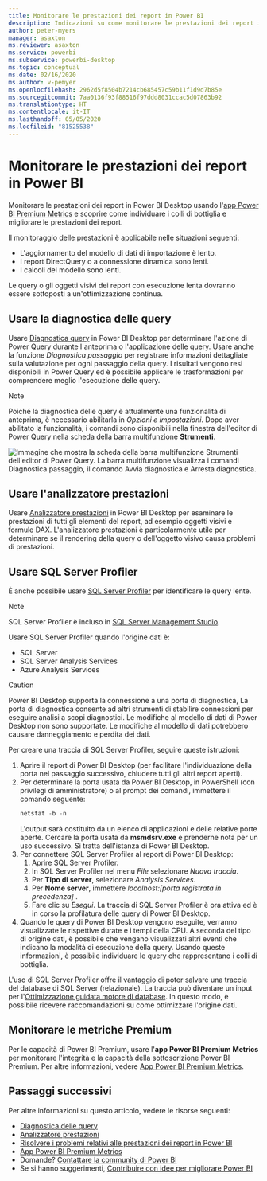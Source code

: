 ```yaml
---
title: Monitorare le prestazioni dei report in Power BI
description: Indicazioni su come monitorare le prestazioni dei report in Power BI.
author: peter-myers
manager: asaxton
ms.reviewer: asaxton
ms.service: powerbi
ms.subservice: powerbi-desktop
ms.topic: conceptual
ms.date: 02/16/2020
ms.author: v-pemyer
ms.openlocfilehash: 2962d5f8504b7214cb685457c59b11f1d9d7b85e
ms.sourcegitcommit: 7aa0136f93f88516f97ddd8031ccac5d07863b92
ms.translationtype: HT
ms.contentlocale: it-IT
ms.lasthandoff: 05/05/2020
ms.locfileid: "81525538"
---
```

# <a name="monitor-report-performance-in-power-bi"></a>Monitorare le prestazioni dei report in Power BI

Monitorare le prestazioni dei report in Power BI Desktop usando l'[app Power BI Premium Metrics](../service-premium-metrics-app.md) e scoprire come individuare i colli di bottiglia e migliorare le prestazioni dei report.

Il monitoraggio delle prestazioni è applicabile nelle situazioni seguenti:

- L'aggiornamento del modello di dati di importazione è lento.
- I report DirectQuery o a connessione dinamica sono lenti.
- I calcoli del modello sono lenti.

Le query o gli oggetti visivi dei report con esecuzione lenta dovranno essere sottoposti a un'ottimizzazione continua.

## <a name="use-query-diagnostics"></a>Usare la diagnostica delle query

Usare [Diagnostica query](/power-query/QueryDiagnostics) in Power BI Desktop per determinare l'azione di Power Query durante l'anteprima o l'applicazione delle query. Usare anche la funzione _Diagnostica passaggio_ per registrare informazioni dettagliate sulla valutazione per ogni passaggio della query. I risultati vengono resi disponibili in Power Query ed è possibile applicare le trasformazioni per comprendere meglio l'esecuzione delle query.

> [!NOTE]
> Poiché la diagnostica delle query è attualmente una funzionalità di anteprima, è necessario abilitarla in _Opzioni e impostazioni_. Dopo aver abilitato la funzionalità, i comandi sono disponibili nella finestra dell'editor di Power Query nella scheda della barra multifunzione **Strumenti**.

![Immagine che mostra la scheda della barra multifunzione Strumenti dell'editor di Power Query. La barra multifunzione visualizza i comandi Diagnostica passaggio, il comando Avvia diagnostica e Arresta diagnostica.](media/monitor-report-performance/power-query-diagnotics.png)

## <a name="use-performance-analyzer"></a>Usare l'analizzatore prestazioni

Usare [Analizzatore prestazioni](../desktop-performance-analyzer.md) in Power BI Desktop per esaminare le prestazioni di tutti gli elementi del report, ad esempio oggetti visivi e formule DAX. L'analizzatore prestazioni è particolarmente utile per determinare se il rendering della query o dell'oggetto visivo causa problemi di prestazioni.

## <a name="use-sql-server-profiler"></a>Usare SQL Server Profiler

È anche possibile usare [SQL Server Profiler](/sql/tools/sql-server-profiler/sql-server-profiler) per identificare le query lente.

> [!NOTE]
> SQL Server Profiler è incluso in [SQL Server Management Studio](/sql/ssms/download-sql-server-management-studio-ssms).

Usare SQL Server Profiler quando l'origine dati è:

- SQL Server
- SQL Server Analysis Services
- Azure Analysis Services

> [!CAUTION]
> Power BI Desktop supporta la connessione a una porta di diagnostica, La porta di diagnostica consente ad altri strumenti di stabilire connessioni per eseguire analisi a scopi diagnostici. Le modifiche al modello di dati di Power Desktop non sono supportate. Le modifiche al modello di dati potrebbero causare danneggiamento e perdita dei dati.

Per creare una traccia di SQL Server Profiler, seguire queste istruzioni:

1. Aprire il report di Power BI Desktop (per facilitare l'individuazione della porta nel passaggio successivo, chiudere tutti gli altri report aperti).
1. Per determinare la porta usata da Power BI Desktop, in PowerShell (con privilegi di amministratore) o al prompt dei comandi, immettere il comando seguente:
    ```powershell
    netstat -b -n
    ```
    L'output sarà costituito da un elenco di applicazioni e delle relative porte aperte. Cercare la porta usata da **msmdsrv.exe** e prenderne nota per un uso successivo. Si tratta dell'istanza di Power BI Desktop.
1. Per connettere SQL Server Profiler al report di Power BI Desktop:
    1. Aprire SQL Server Profiler.
    1. In SQL Server Profiler nel menu _File_ selezionare _Nuova traccia_.
    1. Per **Tipo di server**, selezionare _Analysis Services_.
    1. Per **Nome server**, immettere _localhost:[porta registrata in precedenza]_ .
    1. Fare clic su _Esegui_. La traccia di SQL Server Profiler è ora attiva ed è in corso la profilatura delle query di Power BI Desktop.
1. Quando le query di Power BI Desktop vengono eseguite, verranno visualizzate le rispettive durate e i tempi della CPU. A seconda del tipo di origine dati, è possibile che vengano visualizzati altri eventi che indicano la modalità di esecuzione della query. Usando queste informazioni, è possibile individuare le query che rappresentano i colli di bottiglia.

L'uso di SQL Server Profiler offre il vantaggio di poter salvare una traccia del database di SQL Server (relazionale). La traccia può diventare un input per l'[Ottimizzazione guidata motore di database](/sql/relational-databases/performance/start-and-use-the-database-engine-tuning-advisor). In questo modo, è possibile ricevere raccomandazioni su come ottimizzare l'origine dati.

## <a name="monitor-premium-metrics"></a>Monitorare le metriche Premium

Per le capacità di Power BI Premium, usare l'**app Power BI Premium Metrics** per monitorare l'integrità e la capacità della sottoscrizione Power BI Premium. Per altre informazioni, vedere [App Power BI Premium Metrics](../service-premium-metrics-app.md).

## <a name="next-steps"></a>Passaggi successivi

Per altre informazioni su questo articolo, vedere le risorse seguenti:

- [Diagnostica delle query](/power-query/QueryDiagnostics)
- [Analizzatore prestazioni](../desktop-performance-analyzer.md)
- [Risolvere i problemi relativi alle prestazioni dei report in Power BI](report-performance-troubleshoot.md)
- [App Power BI Premium Metrics](../service-premium-metrics-app.md)
- Domande? [Contattare la community di Power BI](https://community.powerbi.com/)
- Se si hanno suggerimenti, [Contribuire con idee per migliorare Power BI](https://ideas.powerbi.com/)

